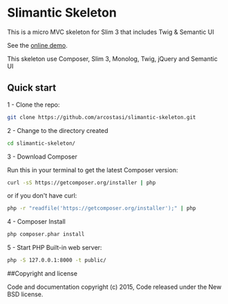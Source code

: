Slimantic Skeleton
=======

This is a micro MVC skeleton for Slim 3 that includes Twig & Semantic UI

See the [online demo](http://arcostasi.com/slimantic/).

This skeleton use Composer, Slim 3, Monolog, Twig, jQuery and Semantic UI

## Quick start

1 - Clone the repo:

```bash
git clone https://github.com/arcostasi/slimantic-skeleton.git
```

2 - Change to the directory created

```bash
cd slimantic-skeleton/
```

3 - Download Composer

Run this in your terminal to get the latest Composer version:

```bash
curl -sS https://getcomposer.org/installer | php
```

or if you don't have curl:

```bash
php -r "readfile('https://getcomposer.org/installer');" | php
```

4 - Composer Install

```bash
php composer.phar install
```

5 - Start PHP Built-in web server:

```bash
php -S 127.0.0.1:8000 -t public/
```

##Copyright and license

Code and documentation copyright (c) 2015, Code released under the New BSD license.
